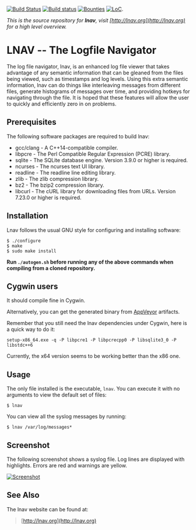 [![Build Status](https://travis-ci.org/tstack/lnav.png)](https://travis-ci.org/tstack/lnav)
[![Build status](https://ci.appveyor.com/api/projects/status/24wskehb7j7a65ro?svg=true)](https://ci.appveyor.com/project/tstack/lnav)
[![Bounties](https://img.shields.io/bountysource/team/lnav/activity.svg)](https://www.bountysource.com/teams/lnav)
[![LoC](https://tokei.rs/b1/github/tstack/lnav)](https://github.com/tstack/lnav).

_This is the source repository for **lnav**, visit [http://lnav.org](http://lnav.org) for a high level overview._

LNAV -- The Logfile Navigator
=============================

The log file navigator, lnav, is an enhanced log file viewer that
takes advantage of any semantic information that can be gleaned from
the files being viewed, such as timestamps and log levels.  Using this
extra semantic information, lnav can do things like interleaving
messages from different files, generate histograms of messages over
time, and providing hotkeys for navigating through the file.  It is
hoped that these features will allow the user to quickly and
efficiently zero in on problems.


Prerequisites
-------------

The following software packages are required to build lnav:

  * gcc/clang - A C++14-compatible compiler.
  * libpcre   - The Perl Compatible Regular Expression (PCRE) library.
  * sqlite    - The SQLite database engine.  Version 3.9.0 or higher is required.
  * ncurses   - The ncurses text UI library.
  * readline  - The readline line editing library.
  * zlib      - The zlib compression library.
  * bz2       - The bzip2 compression library.
  * libcurl   - The cURL library for downloading files from URLs.  Version 7.23.0 or higher is required.


Installation
------------

Lnav follows the usual GNU style for configuring and installing software:

    $ ./configure
    $ make
    $ sudo make install

__Run `./autogen.sh` before running any of the above commands when
compiling from a cloned repository.__


Cygwin users
------------

It should compile fine in Cygwin.

Alternatively, you can get the generated binary from [AppVeyor](https://ci.appveyor.com/project/tstack/lnav) artifacts.

Remember that you still need the lnav dependencies under Cygwin, here is a quick way to do it:

    setup-x86_64.exe -q -P libpcre1 -P libpcrecpp0 -P libsqlite3_0 -P libstdc++6

Currently, the x64 version seems to be working better than the x86 one.


Usage
-----

The only file installed is the executable, `lnav`.  You can execute it
with no arguments to view the default set of files:

    $ lnav

You can view all the syslog messages by running:

    $ lnav /var/log/messages*


Screenshot
----------

The following screenshot shows a syslog file. Log lines are displayed with
highlights. Errors are red and warnings are yellow.

[![Screenshot](http://tstack.github.io/lnav/lnav-syslog-thumb.png)](http://tstack.github.io/lnav/lnav-syslog.png)


See Also
--------

The lnav website can be found at:

> [http://lnav.org](http://lnav.org)
